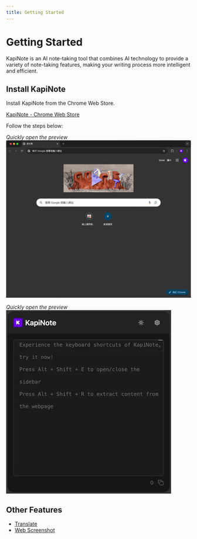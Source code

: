 ```yaml
---
title: Getting Started
---
```


# Getting Started

KapiNote is an AI note-taking tool that combines AI technology to provide a variety of note-taking features, making your writing process more intelligent and efficient.

## Install KapiNote

Install KapiNote from the Chrome Web Store.

[KapiNote - Chrome Web Store](https://chromewebstore.google.com/detail/kapi-note/mipkdcafgifjojpkonphdmcepnbgddif)

Follow the steps below:

*Quickly open the preview*
![alt text](/assets/images/samples/getting-started.webp)

*Quickly open the preview*
![alt text](/assets/images/samples/basic-en.webp)

## Other Features

* [Translate](./translate)
* [Web Screenshot](./screenshot)
